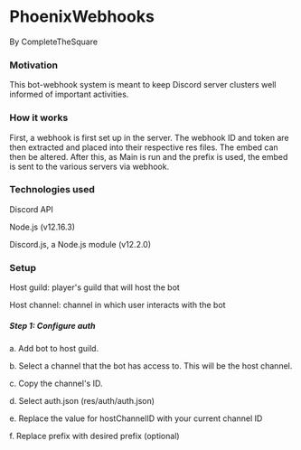 # PhoenixWebhooks
By CompleteTheSquare

### Motivation 

This bot-webhook system is meant to keep Discord server clusters well informed of important activities.

### How it works
First, a webhook is first set up in the server. The webhook ID and token are then extracted and placed into their respective res files.
The embed can then be altered. After this, as Main is run and the prefix is used, the embed is sent to the various servers via webhook.

### Technologies used
Discord API

Node.js (v12.16.3)

Discord.js, a Node.js module (v12.2.0)

### Setup
Host guild: player's guild that will host the bot

Host channel: channel in which user interacts with the bot

##### Step 1: Configure  auth
a. Add bot to host guild.

b. Select a channel that the bot has access to. This will be the host channel.

c. Copy the channel's ID.

d. Select auth.json (res/auth/auth.json)

e. Replace the value for hostChannelID with your current channel ID

f. Replace prefix with desired prefix (optional)


